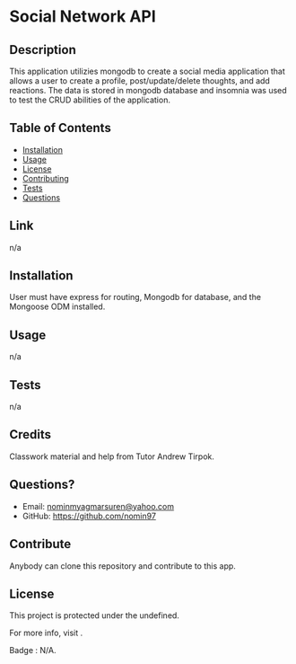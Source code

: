 # Social Network API
  
## Description 
  This application utilizies mongodb to create a social media application that allows a user to create a profile, post/update/delete thoughts, and add reactions. The data is stored in mongodb database and insomnia was used to test the CRUD abilities of the application. 
  
## Table of Contents
  - [Installation](#installation)
  - [Usage](#usage)
  - [License](#license)
  - [Contributing](#contributing)
  - [Tests](#tests)
  - [Questions](#questions)
  
## Link
  n/a
  
## Installation 
  User must have express for routing, Mongodb for database, and the Mongoose ODM installed.
  
## Usage
  n/a
  
## Tests
  n/a
  
## Credits
  Classwork material and help from Tutor Andrew Tirpok. 
  
## Questions?
  * Email: <nominmyagmarsuren@yahoo.com>
  * GitHub: <https://github.com/nomin97>
  
## Contribute
  Anybody can clone this repository and contribute to this app. 
  
## License
  This project is protected under the undefined.
  
  For more info, visit .
  
  Badge : N/A.